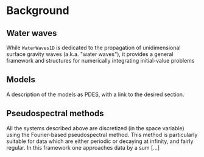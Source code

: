 # Background

## Water waves

While `WaterWaves1D` is dedicated to the propagation of unidimensional surface gravity waves (a.k.a. "water waves"), it provides a general framework and structures for numerically integrating initial-value problems

## Models

A description of the models as PDES, with a link to the desired section.

## Pseudospectral methods

All the systems described above are discretized (in the space variable) using the Fourier-based pseudospectral method. This method is particularly suitable for data which are either periodic or decaying at infinity, and fairly regular. In this framework one approaches data by a sum [...]
